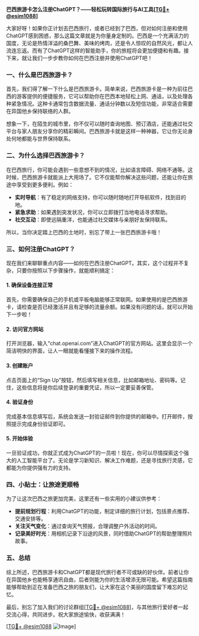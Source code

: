 **巴西旅游卡怎么注册ChatGPT？——轻松玩转国际旅行与AI工具[[TG💪+ @esim1088](https://t.me/s/esim1088)]**

大家好呀！如果你正计划去巴西旅行，或者已经到了巴西，但对如何注册和使用ChatGPT感到困惑，那么这篇文章就是为你量身定制的。巴西是一个充满活力的国度，无论是热情洋溢的桑巴舞、美味的烤肉，还是令人惊叹的自然风光，都让人流连忘返。而有了ChatGPT这样的智能助手，你的旅程将会更加便捷和有趣。接下来，就让我们一步步教你如何在巴西注册并使用ChatGPT吧！

### 一、什么是巴西旅游卡？

首先，我们得了解一下什么是巴西旅游卡。简单来说，巴西旅游卡是一种为前往巴西的游客提供的便捷服务，它可以帮助你在巴西本地轻松上网、通话，以及处理各种紧急情况。这种卡通常包含数据流量、通话分钟数以及短信功能，非常适合需要在异国他乡保持联络的人群。

想象一下，在陌生的城市里，你不仅可以随时查询地图、预订酒店，还能通过社交平台与家人朋友分享你的精彩瞬间。巴西旅游卡就是这样一种神器，它让你无论身处何地都能与世界保持联系。

### 二、为什么选择巴西旅游卡？

在巴西旅行，你可能会遇到一些意想不到的情况，比如语言障碍、网络不通等。这时候，巴西旅游卡就能派上大用场了。它不仅能帮你解决这些问题，还能让你在旅途中享受到更多便利。例如：

- **实时导航**：有了稳定的网络支持，你可以随时随地打开导航软件，找到目的地。
- **紧急求助**：如果遇到突发状况，你可以立即拨打当地电话寻求帮助。
- **社交互动**：即使远隔重洋，也能通过社交媒体与亲朋好友保持联系。

所以，当你决定踏上巴西的土地时，别忘了带上一张巴西旅游卡哦！

### 三、如何注册ChatGPT？

现在我们来聊聊重点内容——如何在巴西注册ChatGPT。其实，这个过程并不复杂，只要你按照以下步骤操作，就能顺利搞定：

#### 1. 确保设备连接正常

首先，你需要确保自己的手机或平板电脑能够正常联网。如果使用的是巴西旅游卡，请检查是否已经激活并且有足够的流量余额。如果没有问题的话，就可以开始下一步啦！

#### 2. 访问官方网站

打开浏览器，输入“chat.openai.com”进入ChatGPT的官方网站。这里会显示一个简洁明快的界面，让人一眼就能看懂接下来的操作流程。

#### 3. 创建账户

点击页面上的“Sign Up”按钮，然后填写相关信息，比如邮箱地址、密码等。记住，这些信息将是你后续登录的重要凭证，所以一定要妥善保管。

#### 4. 验证身份

完成基本信息填写后，系统会发送一封验证邮件到你提供的邮箱中。打开邮件，按照提示完成身份验证即可。

#### 5. 开始体验

一旦验证成功，你就正式成为ChatGPT的一员啦！现在，你可以尽情探索这个强大的人工智能平台了。无论是学习新知识、解决工作难题，还是寻找旅行灵感，它都能为你提供强有力的支持。

### 四、小贴士：让旅途更顺畅

为了让这次巴西之旅更加完美，这里还有一些实用的小建议供参考：

- **提前规划行程**：利用ChatGPT的功能，制定详细的旅行计划，包括景点推荐、交通安排等。
- **关注天气变化**：通过查询天气预报，合理调整户外活动的时间。
- **记录美好时光**：用相机记录下沿途的风景，同时借助ChatGPT的帮助整理照片故事。

### 五、总结

综上所述，巴西旅游卡和ChatGPT都是现代旅行者不可或缺的好伙伴。前者让你在异国他乡也能畅享通讯自由，后者则能为你的生活增添无限可能。希望这篇指南能够帮助到正在准备巴西之旅的朋友们，让大家在这个美丽的国度留下难忘的记忆。

最后，别忘了加入我们的讨论群组[[TG💪+ @esim1088](https://t.me/s/esim1088)]，与其他旅行爱好者一起交流心得，共同进步。祝大家旅途愉快，收获满满！

[[TG💪+ @esim1088](https://t.me/s/esim1088) ![Image](https://i.postimg.cc/4NQfJmqS/Snipaste-2025-05-13-00-14-12.png)]